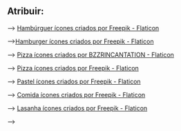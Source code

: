 ## Atribuir:
--> <a href="https://www.flaticon.com/br/icones-gratis/hamburguer" title="hambúrguer ícones">Hambúrguer ícones criados por Freepik - Flaticon</a>

--><a href="https://www.flaticon.com/br/icones-gratis/hamburger" title="hamburger ícones">Hamburger ícones criados por Freepik - Flaticon</a>


--> <a href="https://www.flaticon.com/br/icones-gratis/pizza" title="pizza ícones">Pizza ícones criados por BZZRINCANTATION - Flaticon</a>

--> <a href="https://www.flaticon.com/br/icones-gratis/pizza" title="pizza ícones">Pizza ícones criados por Freepik - Flaticon</a>

--> <a href="https://www.flaticon.com/br/icones-gratis/pastel" title="pastel ícones">Pastel ícones criados por Freepik - Flaticon</a>

--> <a href="https://www.flaticon.com/br/icones-gratis/comida" title="comida ícones">Comida ícones criados por Freepik - Flaticon</a>

--> <a href="https://www.flaticon.com/br/icones-gratis/lasanha" title="lasanha ícones">Lasanha ícones criados por Freepik - Flaticon</a>

--> 